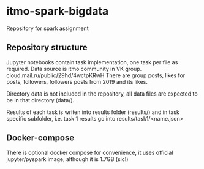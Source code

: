 # itmo-spark-bigdata

Repository for spark assignment

## Repository structure

Jupyter notebooks contain task implementation, one task per file as required. Data source is itmo community in VK group. cloud.mail.ru/public/29hd/4wctpKRwH
There are group posts, likes for posts, followers, followers posts from 2019 and its likes.

Directory data is not included in the repository, all data files are expected to be in that directory (data/).

Results of each task is writen into results folder (results/) and in task specific subfolder, i.e. task 1 results go into results/task1/<name.json>

## Docker-compose

There is optional docker compose for convenience, it uses official jupyter/pyspark image, although it is 1.7GB (sic!)
